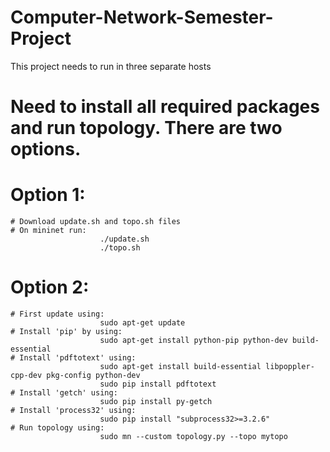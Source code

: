 # Computer-Network-Semester-Project
This project needs to run in three separate hosts
# Need to install all required packages and run topology. There are two options.
# Option 1: 
    # Download update.sh and topo.sh files
    # On mininet run:
                        ./update.sh
                        ./topo.sh
# Option 2:
    # First update using:
                        sudo apt-get update
    # Install 'pip' by using: 
                        sudo apt-get install python-pip python-dev build-essential
    # Install 'pdftotext' using:
                        sudo apt-get install build-essential libpoppler-cpp-dev pkg-config python-dev
                        sudo pip install pdftotext
    # Install 'getch' using:
                        sudo pip install py-getch
    # Install 'process32' using:
                        sudo pip install "subprocess32>=3.2.6"
    # Run topology using:
                        sudo mn --custom topology.py --topo mytopo
